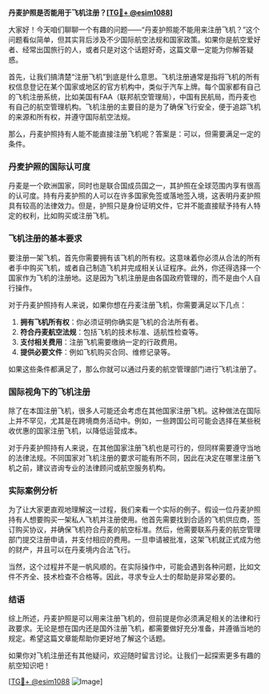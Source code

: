 **丹麦护照是否能用于飞机注册？[[TG💪+ @esim1088](https://t.me/s/esim1088)]**

大家好！今天咱们聊聊一个有趣的问题——“丹麦护照能不能用来注册飞机？”这个问题看似简单，但其实背后涉及不少国际航空法规和国家政策。如果你是航空爱好者、经常出国旅行的人，或者只是对这个话题好奇，这篇文章一定能为你解答疑惑。

首先，让我们搞清楚“注册飞机”到底是什么意思。飞机注册通常是指将飞机的所有权信息登记在某个国家或地区的官方机构中，类似于汽车上牌。每个国家都有自己的飞机注册系统，比如美国有FAA（联邦航空管理局），中国有民航局，而丹麦也有自己的航空管理机构。飞机注册的主要目的是为了确保飞行安全，便于追踪飞机的来源和所有权，并遵守国际航空法规。

那么，丹麦护照持有人能不能直接注册飞机呢？答案是：可以，但需要满足一定的条件。

### 丹麦护照的国际认可度

丹麦是一个欧洲国家，同时也是联合国成员国之一，其护照在全球范围内享有很高的认可度。持有丹麦护照的人可以在许多国家免签或落地签入境，这表明丹麦护照具有较高的法律效力。但是，护照只是身份证明文件，它并不能直接赋予持有人特定的权利，比如购买或注册飞机。

### 飞机注册的基本要求

要注册一架飞机，首先你需要拥有该飞机的所有权。这意味着你必须从合法的所有者手中购买飞机，或者自己制造飞机并完成相关认证程序。此外，你还得选择一个国家作为飞机的注册地。这是因为飞机注册是由各国政府管理的，而不是由个人自行操作。

对于丹麦护照持有人来说，如果你想在丹麦注册飞机，你需要满足以下几点：

1. **拥有飞机所有权**：你必须证明你确实是飞机的合法所有者。
2. **符合丹麦航空法规**：包括飞机的技术标准、适航性检查等。
3. **支付相关费用**：注册飞机需要缴纳一定的行政费用。
4. **提供必要文件**：例如飞机购买合同、维修记录等。

如果这些条件都满足了，那么你就可以通过丹麦的航空管理部门进行飞机注册了。

### 国际视角下的飞机注册

除了在本国注册飞机，很多人可能还会考虑在其他国家注册飞机。这种做法在国际上并不罕见，尤其是在跨境商务活动中。例如，一些跨国公司可能会选择在某些税收优惠的国家注册飞机，以降低运营成本。

对于丹麦护照持有人来说，在其他国家注册飞机也是可行的，但同样需要遵守当地的法律法规。不同国家对飞机注册的要求可能有所不同，因此在决定在哪里注册飞机之前，建议咨询专业的法律顾问或航空服务机构。

### 实际案例分析

为了让大家更直观地理解这一过程，我们来看一个实际的例子。假设一位丹麦护照持有人想要购买一架私人飞机并注册使用。他首先需要找到合适的飞机供应商，签订购买协议，并确保飞机符合丹麦的航空标准。然后，他需要联系丹麦的航空管理部门提交注册申请，并支付相应的费用。一旦申请被批准，这架飞机就正式成为他的财产，并且可以在丹麦境内合法飞行。

当然，这个过程并不是一帆风顺的。在实际操作中，可能会遇到各种问题，比如文件不齐全、技术检查不合格等。因此，寻求专业人士的帮助是非常必要的。

### 结语

综上所述，丹麦护照是可以用来注册飞机的，但前提是你必须满足相关的法律和行政要求。无论是想在国内还是国外注册飞机，都需要做好充分准备，并遵循当地的规定。希望这篇文章能帮助你更好地了解这个话题。

如果你对飞机注册还有其他疑问，欢迎随时留言讨论。让我们一起探索更多有趣的航空知识吧！

[[TG💪+ @esim1088](https://t.me/s/esim1088) ![Image](https://i.postimg.cc/4NQfJmqS/Snipaste-2025-05-13-00-14-12.png)]